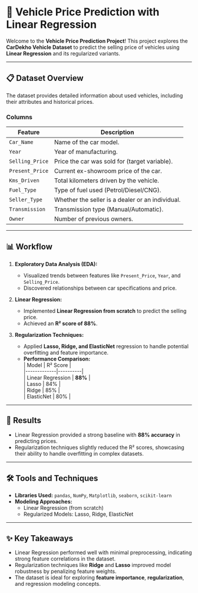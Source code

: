 # 🚗 Vehicle Price Prediction with Linear Regression  

Welcome to the **Vehicle Price Prediction Project**! This project explores the **CarDekho Vehicle Dataset** to predict the selling price of vehicles using **Linear Regression** and its regularized variants.  

---

## 📋 **Dataset Overview**  

The dataset provides detailed information about used vehicles, including their attributes and historical prices.  

### **Columns**  

| **Feature**          | **Description** |  
|-----------------------|-----------------|  
| `Car_Name`           | Name of the car model. |  
| `Year`               | Year of manufacturing. |  
| `Selling_Price`      | Price the car was sold for (target variable). |  
| `Present_Price`      | Current ex-showroom price of the car. |  
| `Kms_Driven`         | Total kilometers driven by the vehicle. |  
| `Fuel_Type`          | Type of fuel used (Petrol/Diesel/CNG). |  
| `Seller_Type`        | Whether the seller is a dealer or an individual. |  
| `Transmission`       | Transmission type (Manual/Automatic). |  
| `Owner`              | Number of previous owners. |  

---

## 📊 **Workflow**  

1. **Exploratory Data Analysis (EDA):**  
   - Visualized trends between features like `Present_Price`, `Year`, and `Selling_Price`.  
   - Discovered relationships between car specifications and price.  

2. **Linear Regression:**  
   - Implemented **Linear Regression from scratch** to predict the selling price.  
   - Achieved an **R² score of 88%**.  

3. **Regularization Techniques:**  
   - Applied **Lasso, Ridge, and ElasticNet** regression to handle potential overfitting and feature importance.  
   - **Performance Comparison:**  
     | Model       | R² Score |  
     |-------------|----------|  
     | Linear Regression | **88%** |  
     | Lasso             | 84%     |  
     | Ridge             | 85%     |  
     | ElasticNet        | 80%     |  

---

## 🎯 **Results**  

- Linear Regression provided a strong baseline with **88% accuracy** in predicting prices.  
- Regularization techniques slightly reduced the R² scores, showcasing their ability to handle overfitting in complex datasets.  

---

## 🛠️ **Tools and Techniques**  

- **Libraries Used:** `pandas`, `NumPy`, `Matplotlib`, `seaborn`, `scikit-learn`  
- **Modeling Approaches:**  
  - Linear Regression (from scratch)  
  - Regularized Models: Lasso, Ridge, ElasticNet  

---

## ✨ **Key Takeaways**  

- Linear Regression performed well with minimal preprocessing, indicating strong feature correlations in the dataset.  
- Regularization techniques like **Ridge** and **Lasso** improved model robustness by penalizing feature weights.  
- The dataset is ideal for exploring **feature importance**, **regularization**, and regression modeling concepts.  
